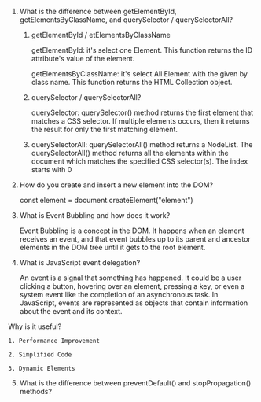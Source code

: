 1. What is the difference between getElementById, getElementsByClassName, and querySelector / querySelectorAll?

   1. getElementById / etElementsByClassName

      getElementById: it's select one Element. This function returns the ID attribute's value of the element.

      getElementsByClassName: it's select All Element with the given by class name. This function returns the HTML Collection object.

   2. querySelector / querySelectorAll?

      querySelector: querySelector() method returns the first element that matches a CSS selector. If multiple elements occurs, then it returns the result for only the first matching element.

   3. querySelectorAll: querySelectorAll() method returns a NodeList. The querySelectorAll() method returns all the elements within the document which matches the specified CSS selector(s). The index starts with 0

2. How do you create and insert a new element into the DOM?

   const element = document.createElement("element")

3. What is Event Bubbling and how does it work?

   Event Bubbling is a concept in the DOM. It happens when an element receives an event, and that event bubbles up to its parent and ancestor elements in the DOM tree until it gets to the root element.

4. What is JavaScript event delegation?

   An event is a signal that something has happened. It could be a user clicking a button, hovering over an element, pressing a key, or even a system event like the completion of an asynchronous task. In JavaScript, events are represented as objects that contain information about the event and its context.

Why is it useful?

    1. Performance Improvement

    2. Simplified Code

    3. Dynamic Elements

5. What is the difference between preventDefault() and stopPropagation() methods?
